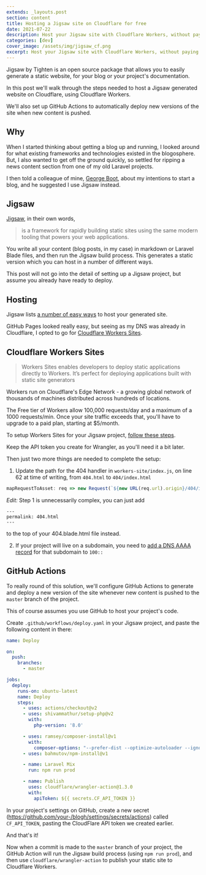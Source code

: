 ```yaml
---
extends: _layouts.post
section: content
title: Hosting a Jigsaw site on Cloudflare for free
date: 2021-07-22
description: Host your Jigsaw site with Cloudflare Workers, without paying a cent.
categories: [dev]
cover_image: /assets/img/jigsaw_cf.png
excerpt: Host your Jigsaw site with Cloudflare Workers, without paying a cent.
---
```


Jigsaw by Tighten is an open source package that allows you to easily generate a static website, for your blog or your project's documentation.

In this post we'll walk through the steps needed to host a Jigsaw generated website on Cloudflare, using Cloudflare Workers.

We'll also set up GitHub Actions to automatically deploy new versions of the site when new content is pushed.

## Why

When I started thinking about getting a blog up and running, I looked around for what existing frameworks and technologies existed in the blogosphere. But, I also wanted to get off the ground quickly, so settled for ripping a news content section from one of my old Laravel projects.

I then told a colleague of mine, [George Boot](https://georgeboot.nl), about my intentions to start a blog, and he suggested I use Jigsaw instead.

## Jigsaw

[Jigsaw](https://jigsaw.tighten.co/), in their own words,
> is a framework for rapidly building static sites using the same modern tooling that powers your web applications.

You write all your content (blog posts, in my case) in markdown or Laravel Blade files, and then run the Jigsaw build process. This generates a static version which you can host in a number of different ways.

This post will not go into the detail of setting up a Jigsaw project, but assume you already have ready to deploy.

## Hosting

Jigsaw lists [a number of easy ways](https://jigsaw.tighten.co/docs/deploying-your-site/) to host your generated site.

GitHub Pages looked really easy, but seeing as my DNS was already in Cloudflare, I opted to go for [Cloudflare Workers Sites](https://developers.cloudflare.com/workers/platform/sites).

## Cloudflare Workers Sites

> Workers Sites enables developers to deploy static applications directly to Workers. It’s perfect for deploying applications built with static site generators

Workers run on Cloudflare's Edge Network - a growing global network of thousands of machines distributed across hundreds of locations.

The Free tier of Workers allow 100,000 requests/day and a maximum of a 1000 requests/min. Once your site traffic exceeds that, you'll have to upgrade to a paid plan, starting at $5/month.

To setup Workers Sites for your Jigsaw project, [follow these steps](https://developers.cloudflare.com/workers/platform/sites/start-from-existing).

Keep the API token you create for Wrangler, as you'll need it a bit later.

Then just two more things are needed to complete the setup:
1. Update the path for the 404 handler in `workers-site/index.js`, on line 62 at time of writing, from `404.html` to `404/index.html`
```js
mapRequestToAsset: req => new Request(`${new URL(req.url).origin}/404/index.html`, req),
```
*Edit:*
Step 1 is unnecessarily complex, you can just add
```
---
permalink: 404.html
---
```
to the top of your 404.blade.html file instead.

2. If your project will live on a subdomain, you need to  [add a DNS AAAA record](https://developers.cloudflare.com/workers/platform/routes#subdomains-must-have-a-dns-record) for that subdomain to `100::`

## GitHub Actions

To really round of this solution, we'll configure GitHub Actions to generate and deploy a new version of the site whenever new content is pushed to the `master` branch of the project.

This of course assumes you use GitHub to host your project's code.

Create `.github/workflows/deploy.yaml` in your Jigsaw project, and paste the following content in there:

```yaml
name: Deploy

on:
  push:
    branches:
      - master

jobs:
  deploy:
    runs-on: ubuntu-latest
    name: Deploy
    steps:
      - uses: actions/checkout@v2
      - uses: shivammathur/setup-php@v2
        with:
          php-version: '8.0'

      - uses: ramsey/composer-install@v1
        with:
          composer-options: "--prefer-dist --optimize-autoloader --ignore-platform-reqs"
      - uses: bahmutov/npm-install@v1

      - name: Laravel Mix
        run: npm run prod

      - name: Publish
        uses: cloudflare/wrangler-action@1.3.0
        with:
          apiToken: ${{ secrets.CF_API_TOKEN }}
```

In your project's settings on GitHub, create a new secret (https://github.com/your-/blogh/settings/secrets/actions) called `CF_API_TOKEN`, pasting the CloudFlare API token we created earlier.

And that's it!

Now when a commit is made to the `master` branch of your project, the GitHub Action will run the Jigsaw build process (using `npm run prod`), and then use `cloudflare/wrangler-action` to publish your static site to Cloudflare Workers.

<!-- 

## Typography Styles

Here’s a quick preview of what some of the basic type styles will look like in this starter template:

# h1 Heading
## h2 Heading
### h3 Heading
#### h4 Heading
##### h5 Heading
###### h6 Heading

The quick brown fox jumps over the lazy dog

- The quick brown fox
    - jumps over
        - the lazy dog

1. The quick brown fox
    1. jumps over
        1. the lazy dog

<s>The quick brown fox jumps over the lazy dog</s>

<u>The quick brown fox jumps over the lazy dog</u>

_The quick brown fox jumps over the lazy dog_

**The quick brown fox jumps over the lazy dog**

`The quick brown fox jumps over the lazy dog`

<small>The quick brown fox jumps over the lazy dog</small>

> The quick brown fox jumps over the lazy dog

[The quick brown fox jumps over the lazy dog](#)

```php
class Foo extends bar
{
    public function fooBar()
    {
        //
    }
}
```
-->
